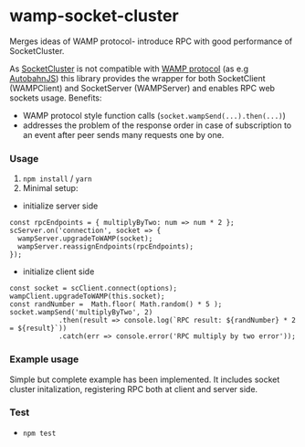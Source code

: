 # wamp-socket-cluster
Merges ideas of WAMP protocol- introduce RPC with good performance of SocketCluster.

As [SocketCluster](http://socketcluster.io/#!/) is not compatible with [WAMP protocol](http://wamp-proto.org/) (as e.g [AutobahnJS](https://github.com/crossbario/autobahn-js/)) this library provides the wrapper for both SocketClient (WAMPClient) and SocketServer (WAMPServer) and enables RPC web sockets usage. Benefits:
- WAMP protocol style function calls (`socket.wampSend(...).then(...)`)
- addresses the problem of the response order in case of subscription to an event after peer sends many requests one by one.
### Usage
1. `npm install` / `yarn`
2. Minimal setup:
- initialize server side
```	
const rpcEndpoints = { multiplyByTwo: num => num * 2 };
scServer.on('connection', socket => {
  wampServer.upgradeToWAMP(socket);
  wampServer.reassignEndpoints(rpcEndpoints);
});
```
- initialize client side
```
const socket = scClient.connect(options);
wampClient.upgradeToWAMP(this.socket);
const randNumber =  Math.floor( Math.random() * 5 );
socket.wampSend('multiplyByTwo', 2)
			.then(result => console.log(`RPC result: ${randNumber} * 2 = ${result}`))
			.catch(err => console.error('RPC multiply by two error'));
```
### Example usage
Simple but complete example has been implemented. It includes socket cluster initalization, registering RPC both at client and server side.

### Test
- `npm test`
